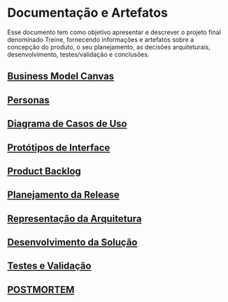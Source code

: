 # Documentação e Artefatos

Esse documento tem como objetivo apresentar e descrever o projeto final denominado Treine, fornecendo informações e artefatos sobre a concepção do produto, o seu planejamento, as decisões arquiteturais, desenvolvimento, testes/validação e conclusões.

## [Business Model Canvas](bmc-do-produto.md)

## [Personas](personas.md)

## [Diagrama de Casos de Uso](DiagramaCasosDeUso.md)

## [Protótipos de Interface](PrototipoInterface.md)

## [Product Backlog](ProductBacklog.md)

## [Planejamento da Release](planejamento-da-release.md)

## [Representação da Arquitetura](representacao-da-arquitetura.md) 

## [Desenvolvimento da Solução](desenvolvimento-da-solucao.md)

## [Testes e Validação](testes.md)

## [POSTMORTEM](postmortem.md)



